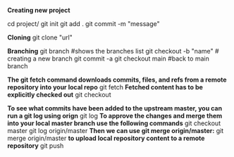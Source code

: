**Creating new project**

cd project/
git init 
git add .
git commit -m "message"

**Cloning**
git clone "url"

**Branching**
git branch        #shows the branches list
git checkout -b "name"    # creating a new branch 
git commit -a
git checkout main         #back to main branch

**The git fetch command downloads commits, files, and refs from a remote repository into your local repo**
git fetch
**Fetched content has to be explicitly checked out**
git checkout

**To see what commits have been added to the upstream master, you can run a git log using orign**
git log
**To approve the changes and merge them into your local master branch use the following commands**
git checkout master
git log origin/master
**Then we can use git merge origin/master:**
git merge origin/master
**to upload local repository content to a remote repository**
git push

